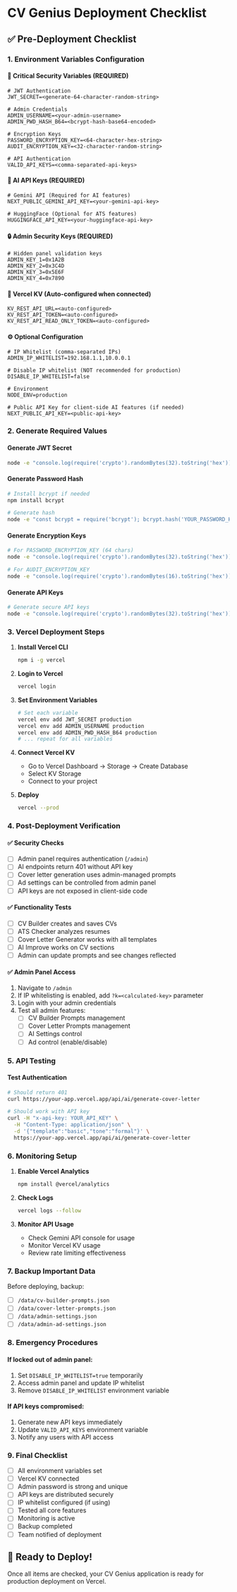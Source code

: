# CV Genius Deployment Checklist

## ✅ Pre-Deployment Checklist

### 1. Environment Variables Configuration

#### 🔐 Critical Security Variables (REQUIRED)
```env
# JWT Authentication
JWT_SECRET=<generate-64-character-random-string>

# Admin Credentials
ADMIN_USERNAME=<your-admin-username>
ADMIN_PWD_HASH_B64=<bcrypt-hash-base64-encoded>

# Encryption Keys
PASSWORD_ENCRYPTION_KEY=<64-character-hex-string>
AUDIT_ENCRYPTION_KEY=<32-character-random-string>

# API Authentication
VALID_API_KEYS=<comma-separated-api-keys>
```

#### 🤖 AI API Keys (REQUIRED)
```env
# Gemini API (Required for AI features)
NEXT_PUBLIC_GEMINI_API_KEY=<your-gemini-api-key>

# HuggingFace (Optional for ATS features)
HUGGINGFACE_API_KEY=<your-huggingface-api-key>
```

#### 🔒 Admin Security Keys (REQUIRED)
```env
# Hidden panel validation keys
ADMIN_KEY_1=0x1A2B
ADMIN_KEY_2=0x3C4D
ADMIN_KEY_3=0x5E6F
ADMIN_KEY_4=0x7890
```

#### 📡 Vercel KV (Auto-configured when connected)
```env
KV_REST_API_URL=<auto-configured>
KV_REST_API_TOKEN=<auto-configured>
KV_REST_API_READ_ONLY_TOKEN=<auto-configured>
```

#### ⚙️ Optional Configuration
```env
# IP Whitelist (comma-separated IPs)
ADMIN_IP_WHITELIST=192.168.1.1,10.0.0.1

# Disable IP whitelist (NOT recommended for production)
DISABLE_IP_WHITELIST=false

# Environment
NODE_ENV=production

# Public API Key for client-side AI features (if needed)
NEXT_PUBLIC_API_KEY=<public-api-key>
```

### 2. Generate Required Values

#### Generate JWT Secret
```bash
node -e "console.log(require('crypto').randomBytes(32).toString('hex'))"
```

#### Generate Password Hash
```bash
# Install bcrypt if needed
npm install bcrypt

# Generate hash
node -e "const bcrypt = require('bcrypt'); bcrypt.hash('YOUR_PASSWORD_HERE', 10, (err, hash) => console.log(Buffer.from(hash).toString('base64')))"
```

#### Generate Encryption Keys
```bash
# For PASSWORD_ENCRYPTION_KEY (64 chars)
node -e "console.log(require('crypto').randomBytes(32).toString('hex'))"

# For AUDIT_ENCRYPTION_KEY
node -e "console.log(require('crypto').randomBytes(16).toString('hex'))"
```

#### Generate API Keys
```bash
# Generate secure API keys
node -e "console.log(require('crypto').randomBytes(32).toString('hex'))"
```

### 3. Vercel Deployment Steps

1. **Install Vercel CLI**
   ```bash
   npm i -g vercel
   ```

2. **Login to Vercel**
   ```bash
   vercel login
   ```

3. **Set Environment Variables**
   ```bash
   # Set each variable
   vercel env add JWT_SECRET production
   vercel env add ADMIN_USERNAME production
   vercel env add ADMIN_PWD_HASH_B64 production
   # ... repeat for all variables
   ```

4. **Connect Vercel KV**
   - Go to Vercel Dashboard → Storage → Create Database
   - Select KV Storage
   - Connect to your project

5. **Deploy**
   ```bash
   vercel --prod
   ```

### 4. Post-Deployment Verification

#### ✅ Security Checks
- [ ] Admin panel requires authentication (`/admin`)
- [ ] AI endpoints return 401 without API key
- [ ] Cover letter generation uses admin-managed prompts
- [ ] Ad settings can be controlled from admin panel
- [ ] API keys are not exposed in client-side code

#### ✅ Functionality Tests
- [ ] CV Builder creates and saves CVs
- [ ] ATS Checker analyzes resumes
- [ ] Cover Letter Generator works with all templates
- [ ] AI Improve works on CV sections
- [ ] Admin can update prompts and see changes reflected

#### ✅ Admin Panel Access
1. Navigate to `/admin`
2. If IP whitelisting is enabled, add `?k=<calculated-key>` parameter
3. Login with your admin credentials
4. Test all admin features:
   - [ ] CV Builder Prompts management
   - [ ] Cover Letter Prompts management
   - [ ] AI Settings control
   - [ ] Ad control (enable/disable)

### 5. API Testing

#### Test Authentication
```bash
# Should return 401
curl https://your-app.vercel.app/api/ai/generate-cover-letter

# Should work with API key
curl -H "x-api-key: YOUR_API_KEY" \
  -H "Content-Type: application/json" \
  -d '{"template":"basic","tone":"formal"}' \
  https://your-app.vercel.app/api/ai/generate-cover-letter
```

### 6. Monitoring Setup

1. **Enable Vercel Analytics**
   ```bash
   npm install @vercel/analytics
   ```

2. **Check Logs**
   ```bash
   vercel logs --follow
   ```

3. **Monitor API Usage**
   - Check Gemini API console for usage
   - Monitor Vercel KV usage
   - Review rate limiting effectiveness

### 7. Backup Important Data

Before deploying, backup:
- [ ] `/data/cv-builder-prompts.json`
- [ ] `/data/cover-letter-prompts.json`
- [ ] `/data/admin-settings.json`
- [ ] `/data/admin-ad-settings.json`

### 8. Emergency Procedures

#### If locked out of admin panel:
1. Set `DISABLE_IP_WHITELIST=true` temporarily
2. Access admin panel and update IP whitelist
3. Remove `DISABLE_IP_WHITELIST` environment variable

#### If API keys compromised:
1. Generate new API keys immediately
2. Update `VALID_API_KEYS` environment variable
3. Notify any users with API access

### 9. Final Checklist

- [ ] All environment variables set
- [ ] Vercel KV connected
- [ ] Admin password is strong and unique
- [ ] API keys are distributed securely
- [ ] IP whitelist configured (if using)
- [ ] Tested all core features
- [ ] Monitoring is active
- [ ] Backup completed
- [ ] Team notified of deployment

## 🚀 Ready to Deploy!

Once all items are checked, your CV Genius application is ready for production deployment on Vercel.